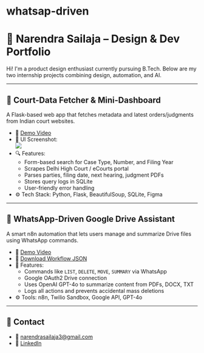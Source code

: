 # whatsap-driven
# 🌟 Narendra Sailaja – Design & Dev Portfolio

Hi! I'm a product design enthusiast currently pursuing B.Tech. Below are my two internship projects combining design, automation, and AI.

---

## 🧾 Court-Data Fetcher & Mini-Dashboard

A Flask-based web app that fetches metadata and latest orders/judgments from Indian court websites.

- 🔗 [Demo Video](court-dashboard/demo-video-link.txt)
- 🎨 UI Screenshot:  
  ![](court-dashboard/ui-design.png)
- 🔍 Features:
  - Form-based search for Case Type, Number, and Filing Year
  - Scrapes Delhi High Court / eCourts portal
  - Parses parties, filing date, next hearing, judgment PDFs
  - Stores query logs in SQLite
  - User-friendly error handling
- ⚙️ Tech Stack: Python, Flask, BeautifulSoup, SQLite, Figma

---

## 💬 WhatsApp-Driven Google Drive Assistant

A smart n8n automation that lets users manage and summarize Drive files using WhatsApp commands.

- 🔗 [Demo Video](whatsapp-gdrive-assistant/demo-video-link.txt)
- 📂 [Download Workflow JSON](whatsapp-gdrive-assistant/workflow.json)
- 📌 Features:
  - Commands like `LIST`, `DELETE`, `MOVE`, `SUMMARY` via WhatsApp
  - Google OAuth2 Drive connection
  - Uses OpenAI GPT-4o to summarize content from PDFs, DOCX, TXT
  - Logs all actions and prevents accidental mass deletions
- ⚙️ Tools: n8n, Twilio Sandbox, Google API, GPT-4o

---

## 🔗 Contact
- 📧 narendrasailaja3@gmail.com
- 💼 [LinkedIn](https://www.linkedin.com/in/narendra-sailaja)
